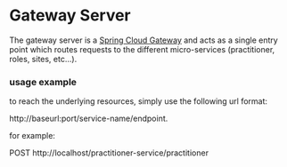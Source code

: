 # Gateway Server

The gateway server is a [Spring Cloud Gateway](https://spring.io/projects/spring-cloud-gateway) and acts as a single entry point which routes requests to the different micro-services (practitioner, roles, sites, etc...).

### usage example
to reach the underlying resources, simply use the following url format:

http://baseurl:port/service-name/endpoint.

for example:

POST http://localhost/practitioner-service/practitioner
